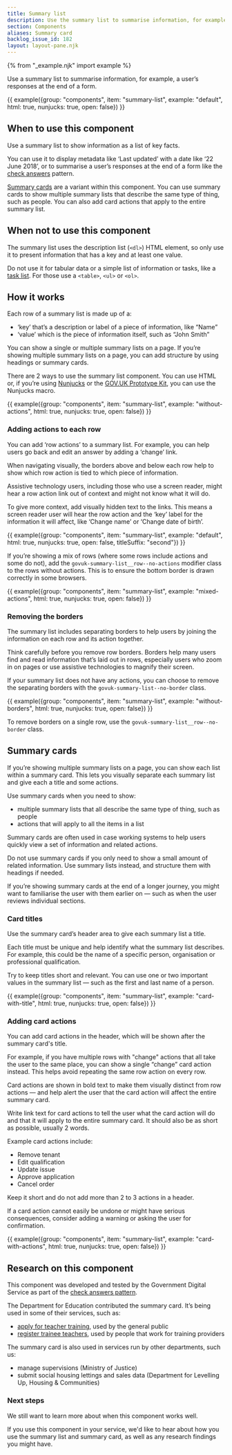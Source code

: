 ```yaml
---
title: Summary list
description: Use the summary list to summarise information, for example, a user’s responses at the end of a form.
section: Components
aliases: Summary card
backlog_issue_id: 182
layout: layout-pane.njk
---
```


{% from "_example.njk" import example %}

Use a summary list to summarise information, for example, a user’s responses at the end of a form.

{{ example({group: "components", item: "summary-list", example: "default", html: true, nunjucks: true, open: false}) }}

## When to use this component

Use a summary list to show information as a list of key facts.

You can use it to display metadata like ‘Last updated’ with a date like ‘22 June 2018’, or to summarise a user’s responses at the end of a form like the [check answers](/patterns/check-answers/) pattern.

[Summary cards](#summary-cards) are a variant within this component. You can use summary cards to show multiple summary lists that describe the same type of thing, such as people. You can also add card actions that apply to the entire summary list.

## When not to use this component

The summary list uses the description list (`<dl>`) HTML element, so only use it to present information that has a key and at least one value.

Do not use it for tabular data or a simple list of information or tasks, like a [task list](/patterns/task-list-pages/). For those use a `<table>`, `<ul>` or `<ol>`.

## How it works

Each row of a summary list is made up of a:
 - ‘key’ that’s a description or label of a piece of information, like
   “Name”
 - ‘value’ which is the piece of information itself, such as “John Smith”

You can show a single or multiple summary lists on a page. If you’re showing multiple summary lists on a page, you can add structure by using headings or summary cards.

There are 2 ways to use the summary list component. You can use HTML or, if you’re using [Nunjucks](https://mozilla.github.io/nunjucks/) or the [GOV.UK Prototype Kit](https://prototype-kit.service.gov.uk), you can use the Nunjucks macro.

{{ example({group: "components", item: "summary-list", example: "without-actions", html: true, nunjucks: true, open: false}) }}

###  Adding actions to each row

You can add ‘row actions’ to a summary list. For example, you can help users go back and edit an answer by adding a ‘change’ link.

When navigating visually, the borders above and below each row help to show which row action is tied to which piece of information.

Assistive technology users, including those who use a screen reader, might hear a row action link out of context and might not know what it will do.

To give more context, add visually hidden text to the links. This means a screen reader user will hear the row action and the ‘key’ label for the information it will affect, like ‘Change name’ or ‘Change date of birth’.

{{ example({group: "components", item: "summary-list", example: "default", html: true, nunjucks: true, open: false, titleSuffix: "second"}) }}

If you’re showing a mix of rows (where some rows include actions and some do not), add the `govuk-summary-list__row--no-actions` modifier class to the rows without actions. This is to ensure the bottom border is drawn correctly in some browsers.

{{ example({group: "components", item: "summary-list", example: "mixed-actions", html: true, nunjucks: true, open: false}) }}

### Removing the borders

The summary list includes separating borders to help users by joining the information on each row and its action together.

Think carefully before you remove row borders. Borders help many users find and read information that’s laid out in rows, especially users who zoom in on pages or use assistive technologies to magnify their screen.

If your summary list does not have any actions, you can choose to remove the separating borders with the `govuk-summary-list--no-border` class.

{{ example({group: "components", item: "summary-list", example: "without-borders", html: true, nunjucks: true, open: false}) }}

To remove borders on a single row, use the `govuk-summary-list__row--no-border` class.

## Summary cards


If you’re showing multiple summary lists on a page, you can show each list within a summary card. This lets you visually separate each summary list and give each a title and some actions.

Use summary cards when you need to show:
 - multiple summary lists that all describe the same type of thing, such as people
 - actions that will apply to all the items in a list

Summary cards are often used in case working systems to help users quickly view a set of information and related actions.

Do not use summary cards if you only need to show a small amount of related information. Use summary lists instead, and structure them with headings if needed.

If you’re showing summary cards at the end of a longer journey, you might want to familiarise the user with them earlier on — such as when the user reviews individual sections.

### Card titles

Use the summary card’s header area to give each summary list a title.

Each title must be unique and help identify what the summary list describes. For example, this could be the name of a specific person, organisation or professional qualification.

Try to keep titles short and relevant. You can use one or two important values in the summary list — such as the first and last name of a person.

{{ example({group: "components", item: "summary-list", example: "card-with-title", html: true, nunjucks: true, open: false}) }}

### Adding card actions

You can add card actions in the header, which will be shown after the summary card's title.

For example, if you have multiple rows with "change" actions that all take the user to the same place, you can show a single “change” card action instead. This helps avoid repeating the same row action on every row.

Card actions are shown in bold text to make them visually distinct from row actions — and help alert the user that the card action will affect the entire summary card.

Write link text for card actions to tell the user what the card action will do and that it will apply to the entire summary card. It should also be as short as possible, usually 2 words.

Example card actions include:

 - Remove tenant
 - Edit qualification
 - Update issue
 - Approve application
 - Cancel order

Keep it short and do not add more than 2 to 3 actions in a header.

If a card action cannot easily be undone or might have serious consequences, consider adding a warning or asking the user for confirmation.

{{ example({group: "components", item: "summary-list", example: "card-with-actions", html: true, nunjucks: true, open: false}) }}

## Research on this component

This component was developed and tested by the Government Digital Service as part of the [check answers pattern](/patterns/check-answers/).

The Department for Education contributed the summary card. It’s being used in some of their services, such as:
- [apply for teacher training](https://www.gov.uk/apply-for-teacher-training), used by the general public
- [register trainee teachers](https://www.register-trainee-teachers.service.gov.uk/), used by people that work for training providers

The summary card is also used in services run by other departments, such us:
- manage supervisions (Ministry of Justice)
- submit social housing lettings and sales data (Department for Levelling Up, Housing & Communities)

### Next steps

We still want to learn more about when this component works well.

If you use this component in your service, we'd like to hear about how you use the summary list and summary card, as well as any research findings you might have.
